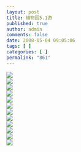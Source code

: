 ```yaml
---
layout: post
title: 植物园5.1游
published: true
author: admin
comments: false
date: 2008-05-04 09:05:06
tags: [ ]
categories: [ ]
permalink: "861"
---
```

![][1]  
![][2]  
![][3]  
![][4]  
![][5]  
![][6]  
![][7]  
![][8]  
![][9]  
![][10]  
![][11]  
![][12]

 [1]: http://xujianian.com/jx/blog/UploadFiles/2008-5/54980509.jpg
 [2]: http://xujianian.com/jx/blog/UploadFiles/2008-5/54926347.jpg
 [3]: http://xujianian.com/jx/blog/UploadFiles/2008-5/54431413.jpg
 [4]: http://xujianian.com/jx/blog/UploadFiles/2008-5/54152689.jpg
 [5]: http://xujianian.com/jx/blog/UploadFiles/2008-5/54295676.jpg
 [6]: http://xujianian.com/jx/blog/UploadFiles/2008-5/54173234.jpg
 [7]: http://xujianian.com/jx/blog/UploadFiles/2008-5/54544338.jpg
 [8]: http://xujianian.com/jx/blog/UploadFiles/2008-5/54116036.jpg
 [9]: http://xujianian.com/jx/blog/UploadFiles/2008-5/54106204.jpg
 [10]: http://xujianian.com/jx/blog/UploadFiles/2008-5/54790762.jpg
 [11]: http://xujianian.com/jx/blog/UploadFiles/2008-5/54592074.jpg
 [12]: http://xujianian.com/jx/blog/UploadFiles/2008-5/54373391.jpg